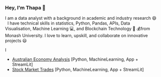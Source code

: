 ### Hey, I'm Thapa 👋

I am a data analyst with a background in academic and industry research 😄 &nbsp;
I have technical skills in statistics, Python, Pandas, APIs, Data Visualisation, Machine Learning 💻, and Blockchain Technology 💸 💰from Monash University. I love to learn, upskill, and collaborate on innovative projects 😃

I


- [Australian Economy Analysis](https://github.com/TribThapa/AustralianEconomyAnalysis) [Python, MachineLearning, App + StreamLit]
- [Stock Market Trades](https://github.com/MishQ666/ProjectTwo-Alpha-Analysts) [Python, MachineLearning, App + StreamLit]
